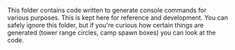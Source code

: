 This folder contains code written to generate console commands for various
purposes. This is kept here for reference and development. You can safely
ignore this folder, but if you're curious how certain things are generated
(tower range circles, camp spawn boxes) you can look at the code.
